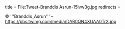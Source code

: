 title = File:Tweet-Branddis Asrun-15lvw3g.jpg
redirects =
>>>>

© '''Branddis_Asrun''' – https://pbs.twimg.com/media/DAB0QN4XUAA0TrX.jpg